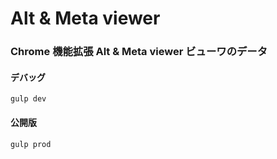 # Alt & Meta viewer

### Chrome 機能拡張 Alt & Meta viewer ビューワのデータ

#### デバッグ

`gulp dev`

#### 公開版

`gulp prod`
